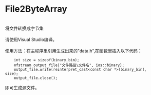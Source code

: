 # File2ByteArray
<br>将文件转换成字节集</br>
<br>请使用Visual Studio编译。</br>
<br>使用方法：在主程序里引用生成出来的"data.h",在函数里插入以下代码：</br>
```
	int size = sizeof(binary_bin);
	ofstream output_file("文件路径\文件名", ios::binary);
	output_file.write(reinterpret_cast<const char *>(binary_bin), size);
	output_file.close();
```
即可生成源文件。
